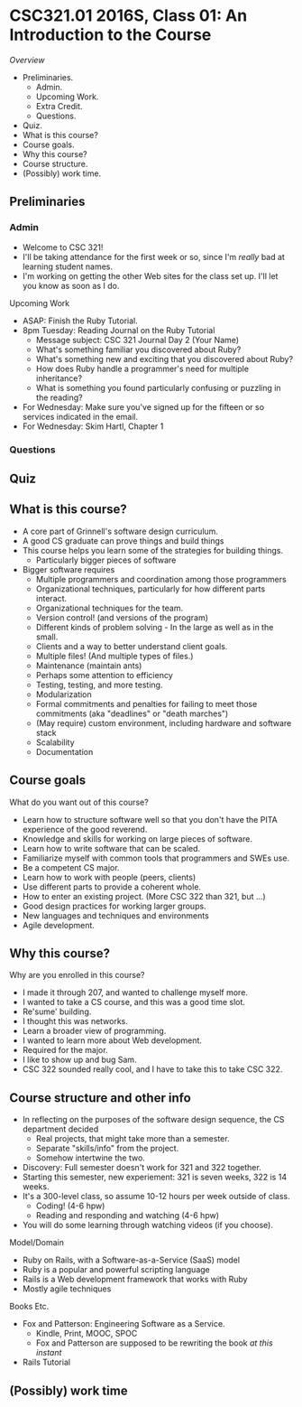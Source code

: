 CSC321.01 2016S, Class 01: An Introduction to the Course
========================================================

_Overview_

* Preliminaries.
    * Admin.
    * Upcoming Work.
    * Extra Credit.
    * Questions.
* Quiz.
* What is this course?
* Course goals.
* Why this course?
* Course structure.
* (Possibly) work time.

Preliminaries
-------------

### Admin

* Welcome to CSC 321!
* I'll be taking attendance for the first week or so, since I'm *really*
  bad at learning student names.
* I'm working on getting the other Web sites for the class set up.  I'll 
  let you know as soon as I do.

Upcoming Work

* ASAP: Finish the Ruby Tutorial.
* 8pm Tuesday: Reading Journal on the Ruby Tutorial
    * Message subject: CSC 321 Journal Day 2 (Your Name)
    * What's something familiar you discovered about Ruby?
    * What's something new and exciting that you discovered about Ruby?
    * How does Ruby handle a programmer's need for multiple inheritance?
    * What is something you found particularly confusing or puzzling in
      the reading?
* For Wednesday: Make sure you've signed up for the fifteen or so services
  indicated in the email.
* For Wednesday: Skim Hartl, Chapter 1

### Questions

Quiz
----

What is this course?
--------------------

* A core part of Grinnell's software design curriculum.
* A good CS graduate can prove things and build things
* This course helps you learn some of the strategies for building things.
    * Particularly bigger pieces of software
* Bigger software requires
    * Multiple programmers and coordination among those programmers
    * Organizational techniques, particularly for how different parts
      interact.
    * Organizational techniques for the team.
    * Version control! (and versions of the program)
    * Different kinds of problem solving - In the large as well as in
      the small.
    * Clients and a way to better understand client goals.
    * Multiple files!  (And multiple types of files.)
    * Maintenance (maintain ants)
    * Perhaps some attention to efficiency
    * Testing, testing, and more testing.
    * Modularization
    * Formal commitments and penalties for failing to meet those commitments
      (aka "deadlines" or "death marches")
    * (May require) custom environment, including hardware and software
      stack
    * Scalability
    * Documentation 

Course goals
------------

What do you want out of this course?

* Learn how to structure software well so that you don't have the PITA 
  experience of the good reverend.
* Knowledge and skills for working on large pieces of software.
* Learn how to write software that can be scaled.
* Familiarize myself with common tools that programmers and SWEs use.
* Be a competent CS major.
* Learn how to work with people (peers, clients)
* Use different parts to provide a coherent whole.
* How to enter an existing project.  (More CSC 322 than 321, but ...)
* Good design practices for working larger groups.
* New languages and techniques and environments
* Agile development.

Why this course?
----------------

Why are you enrolled in this course?

* I made it through 207, and wanted to challenge myself more.
* I wanted to take a CS course, and this was a good time slot.
* Re'sume' building.
* I thought this was networks.
* Learn a broader view of programming.
* I wanted to learn more about Web development.
* Required for the major.
* I like to show up and bug Sam.
* CSC 322 sounded really cool, and I have to take this to take CSC 322.

Course structure and other info
-------------------------------

* In reflecting on the purposes of the software design sequence, the CS
  department decided
    * Real projects, that might take more than a semester.
    * Separate "skills/info" from the project.
    * Somehow intertwine the two.
* Discovery: Full semester doesn't work for 321 and 322 together.
* Starting this semester, new experiement: 321 is seven weeks, 322 is 
  14 weeks.
* It's a 300-level class, so assume 10-12 hours per week outside of class.
    * Coding! (4-6 hpw)
    * Reading and responding and watching (4-6 hpw)
* You will do some learning through watching videos (if you choose).

Model/Domain

* Ruby on Rails, with a Software-as-a-Service (SaaS) model
* Ruby is a popular and powerful scripting language
* Rails is a Web development framework that works with Ruby
* Mostly agile techniques

Books Etc.

* Fox and Patterson: Engineering Software as a Service.
    * Kindle, Print, MOOC, SPOC
    * Fox and Patterson are supposed to be rewriting the book *at this instant*
* Rails Tutorial


(Possibly) work time
--------------------

